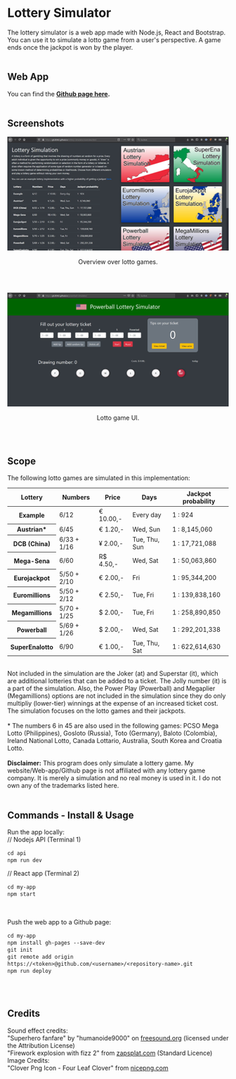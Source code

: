 # Lottery Simulator
The lottery simulator is a web app made with Node.js, React and Bootstrap. You can use it to simulate a lotto game from a user's perspective. A game ends once the jackpot is won by the player. 
<br><br>

## Web App ##
You can find the <b><a href="https://gh28942.github.io/lottery-simulator/overview.html">Github page here</a>.</b>
<br><br>

## Screenshots ##
![Overview over lotto games](scr/lotto-overview.jpg?raw=true "Overview over lotto games")
<p align="center">Overview over lotto games.</p>
<br><br>

![Lotto game UI](scr/lotto-game.jpg?raw=true "Lotto game UI")
<p align="center">Lotto game UI.</p>
<br><br>

## Scope ##
The following lotto games are simulated in this implementation: 
<table class="table">
						  <thead>
							<tr>
							  <th scope="col">Lottery</th>
							  <th scope="col">Numbers</th>
							  <th scope="col">Price</th>
							  <th scope="col">Days</th>
							  <th scope="col">Jackpot probability</th>
							</tr>
						  </thead>
						  <tbody>
							<tr>
							  <th scope="row">Example</th>
							  <td>6/12</td>
							  <td>€ 10.00,-</td>
							  <td>Every day</td>
							  <td>1 : 924</td>
							</tr>
							<tr>
							  <th scope="row">Austrian*</th>
							  <td>6/45</td>
							  <td>€ 1.20,-</td>
							  <td>Wed, Sun</td>
							  <td>1 : 8,145,060</td>
							</tr>
							<tr>
							  <th scope="row">DCB (China)</th>
							  <td>6/33 + 1/16</td>
							  <td>¥ 2.00,-</td>
							  <td>Tue, Thu, Sun</td>
							  <td>1 : 17,721,088</td>
							</tr>
							<tr>
							  <th scope="row">Mega-Sena</th>
							  <td>6/60</td>
							  <td>R$ 4.50,-</td>
							  <td>Wed, Sat</td>
							  <td>1 : 50,063,860</td>
							</tr>
							<tr>
							  <th scope="row">Eurojackpot</th>
							  <td>5/50 + 2/10</td>
							  <td>€ 2.00,-</td>
							  <td>Fri</td>
							  <td>1 : 95,344,200</td>
							</tr>
							<tr>
							  <th scope="row">Euromillions</th>
							  <td>5/50 + 2/12</td>
							  <td>€ 2.50,-</td>
							  <td>Tue, Fri</td>
							  <td>1 : 139,838,160</td>
							</tr>
							<tr>
							  <th scope="row">Megamillions</th>
							  <td>5/70 + 1/25</td>
							  <td>$ 2.00,-</td>
							  <td>Tue, Fri</td>
							  <td>1 : 258,890,850</td>
							</tr>
							<tr>
							  <th scope="row">Powerball</th>
							  <td>5/69 + 1/26</td>
							  <td>$ 2.00,-</td>
							  <td>Wed, Sat</td>
							  <td>1 : 292,201,338</td>
							</tr>
							<tr>
							  <th scope="row">SuperEnalotto</th>
							  <td>6/90</td>
							  <td>€ 1.00,-</td>
							  <td>Tue, Thu, Sat</td>
							  <td>1 : 622,614,630</td>
							</tr>
						  </tbody>	
					  </table>
            <br>
Not included in the simulation are the Joker (at) and Superstar (it), which are additional lotteries that can be added to a ticket. The Jolly number (it) is a part of the simulation. Also, the Power Play (Powerball) and Megaplier (Megamillions) options are not included in the simulation since they do only multipliy (lower-tier) winnings at the expense of an increased ticket cost. The simulation focuses on the lotto games and their jackpots.
<br><br>
* The numbers 6 in 45 are also used in the following games: PCSO Mega Lotto (Philippines), Gosloto (Russia), Toto (Germany), Baloto (Colombia), Ireland National Lotto, Canada Lottario, Australia, South Korea and Croatia Lotto.
<br><br>
<b>Disclaimer:</b> This program does only simulate a lottery game. My website/Web-app/Github page is not affiliated with any lottery game company. It is merely a simulation and no real money is used in it. I do not own any of the trademarks listed here.
<br><br>

## Commands - Install & Usage ##
Run the app locally:<br>
// Nodejs API (Terminal 1) 
```
cd api
npm run dev
```
// React app (Terminal 2)
```
cd my-app
npm start
```
<br><br>
Push the web app to a Github page:
```
cd my-app
npm install gh-pages --save-dev
git init
git remote add origin https://<token>@github.com/<username>/<repository-name>.git
npm run deploy
```
<br><br>

## Credits ##
Sound effect credits:<br>
"Superhero fanfare" by "humanoide9000" on <a href="https://freesound.org/people/humanoide9000/sounds/505426/">freesound.org</a> (licensed under the Attribution License)<br>
"Firework explosion with fizz 2" from <a href="https://zapsplat.com">zapsplat.com</a> (Standard Licence)<br>
Image Credits:<br>
"Clover Png Icon - Four Leaf Clover" from <a href="https://nicepng.com">nicepng.com</a><br>





